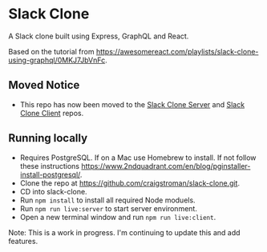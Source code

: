 # Slack Clone

A Slack clone built using Express, GraphQL and React.

Based on the tutorial from https://awesomereact.com/playlists/slack-clone-using-graphql/0MKJ7JbVnFc.

## Moved Notice

- This repo has now been moved to the [Slack Clone Server](https://github.com/craigstroman/slack-clone-server) and [Slack Clone Client](https://github.com/craigstroman/slack-clone-client) repos.

## Running locally

- Requires PostgreSQL. If on a Mac use Homebrew to install. If not follow these instructions https://www.2ndquadrant.com/en/blog/pginstaller-install-postgresql/.
- Clone the repo at https://github.com/craigstroman/slack-clone.git.
- CD into slack-clone.
- Run `npm install` to install all required Node moduels.
- Run `npm run live:server` to start server environment.
- Open a new terminal window and run `npm run live:client`.

Note: This is a work in progress. I'm continuing to update this and add features.
